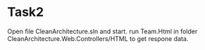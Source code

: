 # Task2

Open file CleanArchitecture.sln and start.
run Team.Html in folder CleanArchitecture.Web.Controllers/HTML to get respone data.
